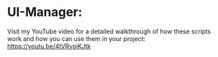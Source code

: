 # UI-Manager:
Visit my YouTube video for a detailed walkthrough of how these scripts work and how you can use them in your project: https://youtu.be/4tVRvpiKJtk
